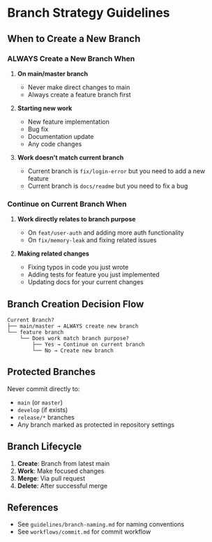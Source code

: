 # Branch Strategy Guidelines

## When to Create a New Branch

### ALWAYS Create a New Branch When

1. **On main/master branch**
   - Never make direct changes to main
   - Always create a feature branch first

2. **Starting new work**
   - New feature implementation
   - Bug fix
   - Documentation update
   - Any code changes

3. **Work doesn't match current branch**
   - Current branch is `fix/login-error` but you need to add a new feature
   - Current branch is `docs/readme` but you need to fix a bug

### Continue on Current Branch When

1. **Work directly relates to branch purpose**
   - On `feat/user-auth` and adding more auth functionality
   - On `fix/memory-leak` and fixing related issues

2. **Making related changes**
   - Fixing typos in code you just wrote
   - Adding tests for feature you just implemented
   - Updating docs for your current changes

## Branch Creation Decision Flow

```text
Current Branch?
├── main/master → ALWAYS create new branch
└── feature branch
    └── Does work match branch purpose?
        ├── Yes → Continue on current branch
        └── No → Create new branch
```

## Protected Branches

Never commit directly to:

- `main` (or `master`)
- `develop` (if exists)
- `release/*` branches
- Any branch marked as protected in repository settings

## Branch Lifecycle

1. **Create**: Branch from latest main
2. **Work**: Make focused changes
3. **Merge**: Via pull request
4. **Delete**: After successful merge

## References

- See `guidelines/branch-naming.md` for naming conventions
- See `workflows/commit.md` for commit workflow
